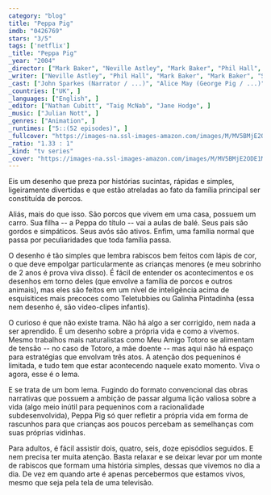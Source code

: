 ```yaml
---
category: "blog"
title: "Peppa Pig"
imdb: "0426769"
stars: "3/5"
tags: ['netflix']
_title: "Peppa Pig"
_year: "2004"
_director: ["Mark Baker", "Neville Astley", "Mark Baker", "Phil Hall", "Joris van Hulzen", ]
_writer: ["Neville Astley", "Phil Hall", "Mark Baker", "Mark Baker", "Sam Morrison", "Sarah Ann Kennedy", "Alison Snowden", ]
_cast: ["John Sparkes (Narrator / ...)", "Alice May (George Pig / ...)", "Morwenna Banks (Mummy Pig / ...)", "Richard Ridings (Daddy Pig)", "Oliver May (George Pig / ...)", "Lily Snowden-Fine (Peppa Pig)", "Meg Hall (Suzy Sheep)", ]
_countries: ["UK", ]
_languages: ["English", ]
_editor: ["Nathan Cubitt", "Taig McNab", "Jane Hodge", ]
_music: ["Julian Nott", ]
_genres: ["Animation", ]
_runtimes: ["5::(52 episodes)", ]
_fullcover: "https://images-na.ssl-images-amazon.com/images/M/MV5BMjE2ODE1MjUxNV5BMl5BanBnXkFtZTcwNzI1OTIxMw@@.jpg"
_ratio: "1.33 : 1"
_kind: "tv series"
_cover: "https://images-na.ssl-images-amazon.com/images/M/MV5BMjE2ODE1MjUxNV5BMl5BanBnXkFtZTcwNzI1OTIxMw@@._V1._SX99_SY140_.jpg"
---
```

Eis um desenho que preza por histórias sucintas, rápidas e simples, ligeiramente divertidas e que estão atreladas ao fato da família principal ser constituída de porcos.

Aliás, mais do que isso. São porcos que vivem em uma casa, possuem um carro. Sua filha -- a Peppa do título -- vai a aulas de balé. Seus pais são gordos e simpáticos. Seus avós são ativos. Enfim, uma família normal que passa por peculiaridades que toda família passa.

O desenho é tão simples que lembra rabiscos bem feitos com lápis de cor, o que deve empolgar particularmente as crianças menores (e meu sobrinho de 2 anos é prova viva disso). É fácil de entender os acontecimentos e os desenhos em torno deles (que envolve a família de porcos e outros animais), mas eles são feitos em um nível de inteligência acima de esquisitices mais precoces como Teletubbies ou Galinha Pintadinha (essa nem desenho é, são video-clipes infantis).

O curioso é que não existe trama. Não há algo a ser corrigido, nem nada a ser aprendido. É um desenho sobre a  própria vida e como a vivemos. Mesmo trabalhos mais naturalistas como Meu Amigo Totoro se alimentam de tensão -- no caso de Totoro, a mãe doente -- mas aqui não há espaço para estratégias que envolvam três atos. A atenção dos pequeninos é limitada, e tudo tem que estar acontecendo naquele exato momento. Viva o agora, esse é o lema.

E se trata de um bom lema. Fugindo do formato convencional das obras narrativas que possuem a ambição de passar alguma lição valiosa sobre a vida (algo meio inútil para pequeninos com a racionalidade subdesenvolvida), Peppa Pig só quer refletir a própria vida em forma de rascunhos para que crianças aos poucos percebam as semelhanças com suas próprias vidinhas.

Para adultos, é fácil assistir dois, quatro, seis, doze episódios seguidos. E nem precisa ter muita atenção. Basta relaxar e se deixar levar por um monte de rabiscos que formam uma história simples, dessas que vivemos no dia a dia. De vez em quando arte é apenas percebermos que estamos vivos, mesmo que seja pela tela de uma televisão.
